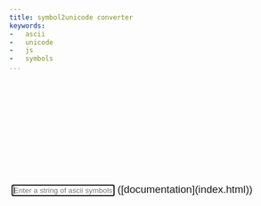 ```yaml
---
title: symbol2unicode converter
keywords:
-   ascii
-   unicode
-   js
-   symbols
...
```

<div id="converter">
<input type="text" tabIndex="1" autofocus placeholder="Enter a string of ascii symbols and press ENTER." /> ([documentation](index.html))
<div class="output">
</div>
</div>
<script src="lib/web.js"></script>
<style>
#converter {
margin: 2px;
margin-top: 5vh;
padding: 2px;
font-size: 14pt;
width:95vw;
font-family: sans-serif;
}

#converter input {
font-size: inherit;
margin-bottom: 2px;
margin-right: 2px;
margin-left: 2px;
width: cal(94vw - 15ex);
padding-left: 2px;
border: none;
border-bottom: 1px solid dimgray;
}

#converter .output {
padding-top: 2px;
}

#converter .output p {
padding-left: 2px;
margin-right: 2px;
margin-left: 2px;
text-indent: 0;
}

#converter .output p + p {
margin-bottom: 0;
margin-top: 0;
padding-bottom: 0;

}
</style>
